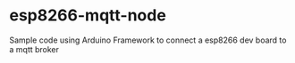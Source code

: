 # esp8266-mqtt-node
Sample code using Arduino Framework to connect a esp8266 dev board to a mqtt broker

